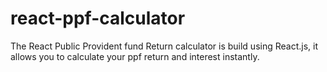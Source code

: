 # react-ppf-calculator
The React Public Provident fund Return calculator is build  using React.js, it allows you to calculate your ppf return and interest instantly.
